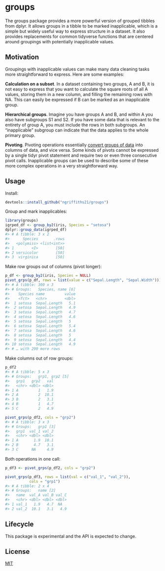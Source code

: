
<!-- README.md is generated from README.Rmd. Please edit that file -->

# groups

<!-- badges: start -->

<!-- badges: end -->

The groups package provides a more powerful version of grouped tibbles
from dplyr. It allows groups in a tibble to be marked inapplicable,
which is a simple but widely useful way to express structure in a
dataset. It also provides replacements for common tidyverse functions
that are centered around groupings with potentially inapplicable values.

## Motivation

Groupings with inapplicable values can make many data cleaning tasks
more straightforward to express. Here are some examples:

**Calculation on a subset**. In a dataset containing two groups, A and
B, it is not easy to express that you want to calculate the square roots
of all A values, storing them in a new column, and filling the remaining
rows with NA. This can easily be expressed if B can be marked as an
inapplicable group.

**Hierarchical groups**. Imagine you have groups A and B, and within A
you also have subgroups S1 and S2. If you have some data that is
relevant to the entirety of group A, you must include the rows in both
subgroups. An “inapplicable” subgroup can indicate that the data applies
to the whole primary group.

**Pivoting**. Pivoting operations essentially [convert groups of
data](https://epinotes.netlify.app/post/pivoting/) into columns of data,
and vice versa. Some kinds of pivots cannot be expressed by a single
tidyr pivot statement and require two or even three consecutive pivot
calls. Inapplicable groups can be used to describe some of these more
complex operations in a very straightforward way.

## Usage

Install:

``` r
devtools::install_github("ngriffiths21/groups")
```

Group and mark inapplicables:

``` r
library(groups)
igrped_df <- group_by2(iris, Species = "setosa")
dplyr::group_data(igrped_df)
#> # A tibble: 3 x 2
#>      Species       .rows
#>   <polymiss> <list<int>>
#> 1        <I>        [50]
#> 2 versicolor        [50]
#> 3  virginica        [50]
```

Make row groups out of columns (pivot longer):

``` r
p_df <- group_by2(iris, Species = NULL)
pivot_grps(p_df, rows = list(value = c("Sepal.Length", "Sepal.Width")))
#> # A tibble: 300 x 3
#> # Groups:   Species, name [6]
#>    Species name         value
#>    <fct>   <chr>        <dbl>
#>  1 setosa  Sepal.Length   5.1
#>  2 setosa  Sepal.Length   4.9
#>  3 setosa  Sepal.Length   4.7
#>  4 setosa  Sepal.Length   4.6
#>  5 setosa  Sepal.Length   5  
#>  6 setosa  Sepal.Length   5.4
#>  7 setosa  Sepal.Length   4.6
#>  8 setosa  Sepal.Length   5  
#>  9 setosa  Sepal.Length   4.4
#> 10 setosa  Sepal.Length   4.9
#> # … with 290 more rows
```

Make columns out of row groups:

``` r
p_df2
#> # A tibble: 5 x 3
#> # Groups:   grp1, grp2 [5]
#>   grp1   grp2   val
#>   <chr> <dbl> <dbl>
#> 1 A         1   1.9
#> 2 A         2  10.1
#> 3 B         2   3.1
#> 4 B         1   4.7
#> 5 C         2   4.9

pivot_grps(p_df2, cols = "grp2")
#> # A tibble: 3 x 3
#> # Groups:   grp1 [3]
#>   grp1  val_1 val_2
#>   <chr> <dbl> <dbl>
#> 1 A       1.9  10.1
#> 2 B       4.7   3.1
#> 3 C      NA     4.9
```

Both operations in one call:

``` r
p_df3 <- pivot_grps(p_df2, cols = "grp2")

pivot_grps(p_df3, rows = list(val = c("val_1", "val_2")),
           cols = "grp1")
#> # A tibble: 2 x 4
#> # Groups:   name [2]
#>   name  val_A val_B val_C
#>   <chr> <dbl> <dbl> <dbl>
#> 1 val_1   1.9   4.7  NA  
#> 2 val_2  10.1   3.1   4.9
```

## Lifecycle

This package is experimental and the API is expected to change.

## License

[MIT](https://choosealicense.com/licenses/mit/)
